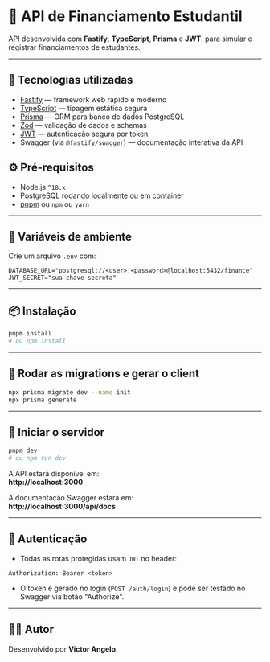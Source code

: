 # 📘 API de Financiamento Estudantil

API desenvolvida com **Fastify**, **TypeScript**, **Prisma** e **JWT**, para simular e registrar financiamentos de estudantes.

---

## 🚀 Tecnologias utilizadas

- [Fastify](https://fastify.dev/) — framework web rápido e moderno
- [TypeScript](https://www.typescriptlang.org/) — tipagem estática segura
- [Prisma](https://www.prisma.io/) — ORM para banco de dados PostgreSQL
- [Zod](https://zod.dev/) — validação de dados e schemas
- [JWT](https://jwt.io/) — autenticação segura por token
- Swagger (via `@fastify/swagger`) — documentação interativa da API

## ⚙️ Pré-requisitos

- Node.js `^18.x`
- PostgreSQL rodando localmente ou em container
- [pnpm](https://pnpm.io/) ou `npm` ou `yarn`

---

## 🔧 Variáveis de ambiente

Crie um arquivo `.env` com:

```
DATABASE_URL="postgresql://<user>:<password>@localhost:5432/finance"
JWT_SECRET="sua-chave-secreta"
```
---

## 📦 Instalação

```bash
pnpm install
# ou npm install
```

---

## 🧱 Rodar as migrations e gerar o client

```bash
npx prisma migrate dev --name init
npx prisma generate
```

---

## 🚀 Iniciar o servidor

```bash
pnpm dev
# ou npm run dev
```

A API estará disponível em:  
**http://localhost:3000**

A documentação Swagger estará em:  
**http://localhost:3000/api/docs**

---

## 🔐 Autenticação

- Todas as rotas protegidas usam `JWT` no header:

```
Authorization: Bearer <token>
```

- O token é gerado no login (`POST /auth/login`) e pode ser testado no Swagger via botão "Authorize".

---

## 👨‍💻 Autor

Desenvolvido por **Victor Angelo**.